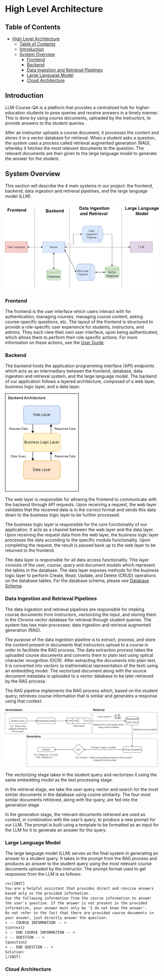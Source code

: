 # High Level Architecture

## Table of Contents

-   [High Level Architecture](#high-level-architecture)
    -   [Table of Contents](#table-of-contents)
    -   [Introduction](#introduction)
    -   [System Overview](#system-overview)
        -   [Frontend](#frontend)
        -   [Backend](#backend)
        -   [Data Ingestion and Retrieval Pipelines](#data-ingestion-and-retrieval-pipelines)
        -   [Large Language Model](#large-language-model)
        -   [Cloud Architecture](#cloud-architecture)

## Introduction

LLM-Course-QA is a platform that provides a centralized hub for higher-education students to pose queries and receive answers in a timely manner. This is done by using course documents, uploaded by the instructors, to provide answers to the student queries.

After an instructor uploads a course document, it processes the content and stores it in a vector database for retrieval. When a student asks a question, the system uses a process called retrieval augmented generation (RAG), whereby it fetches the most relevant documents to the question. The relevant documents are then given to the large language model to generate the answer for the student.


## System Overview

This section will describe the 4 main systems in our project: the frontend, backend, data ingestion and retrieval pipelines, and the large language model (LLM).


![System Overview Diagram](./images/System_architecture.drawio.png)


### Frontend

The frontend is the user interface which users interact with for authentication, managing courses, managing course content, asking course-specific questions, etc. The layout of the frontend is structured to provide a role-specific user experience for students, instructors, and admins. They each view their own user interface, upon being authenticated, which allows them to perform their role specific actions. For more information on these actions, see the [User Guide](./UserGuide.md).


### Backend

The backend hosts the application programming interface (API) endpoints which acts as an intermediary between the frontend, database, data ingestion and retrieval system, and the large language model. The backend of our application follows a layered architecture, composed of a web layer, business logic layer, and a data layer.

![Backend Architecture Diagram](./images/Backend%20Architecture.drawio.png)

The web layer is responsible for allowing the frontend to communicate with the backend through API requests. Upon receiving a request, the web layer validates that the received data is in the correct format and sends this data down to the business logic layer to be further processed.

The business logic layer is responsible for the core functionality of our application. It acts as a channel between the web layer and the data layer. Upon receiving the request data from the web layer, the business logic layer processes the data according to the specific module functionality. Upon completing the request, the result is passed back up to the web layer to be returned to the frontend.

The data layer is responsible for all data access functionality. This layer consists of the user, course, query and document models which represent the tables in the database. The data layer exposes methods for the business logic layer to perform Create, Read, Update, and Delete (CRUD) operations on the database tables. For the database schema, please see [Database Schema](./DatabaseSchema.md).


### Data Ingestion and Retrieval Pipelines

The data ingestion and retrieval pipelines are responsible for intaking course documents from instructors, vectorizing the input, and storing them in the Chroma vector database for retrieval through student queries. The system has two main processes: data ingestion and retrieval augmented generation (RAG).

The purpose of the data ingestion pipeline is to extract, process, and store the content present in documents that instructors upload to a course in order to facilitate the RAG process. The data extraction process takes the uploaded course documents and converts them to plain text using optical character recognition (OCR). After extracting the documents into plain text, it is converted into vectors (a mathematical representation of the text) using an embedding model. The vectorized document along with the source document metadata is uploaded to a vector database to be later retrieved by the RAG process.

The RAG pipeline implements the RAG process which, based on the student query, retrieves course information that is similar and generates a response using that context.

![RAG process](./images/RAG_Process.drawio.png)

The vectorizing stage takes in the student query and vectorizes it using the same embedding model as the text processing stage.

In the retrieval stage, we take the user query vector and search for the most similar documents in the database using cosine similarity. The four most similar documents retrieved, along with the query, are fed into the generation stage

In the generation stage, the relevant documents retrieved are used as context, in combination with the user’s query, to produce a new prompt for our LLM. The prompt is built using a template to be formatted as an input for the LLM for it to generate an answer for the query. 


### Large Language Model

The large language model (LLM) serves as the final system in generating an answer to a student query. It takes in the prompt from the RAG process and produces an answer to the student query using the most relevant course documents uploaded by the instructor. The prompt format used to get responses from the LLM is as follows:
```
<s>[INST] 
You are a helpful assistant that provides direct and concise answers based only on the provided information.
Use the following information from the course information to answer the user's question. If the answer is not present in the provided information, your answer must only be 'I do not know the answer'.
Do not refer to the fact that there are provided course documents in your answer, just directly answer the question. 
< -- COURSE INFORMATION -- >
{context}
< -- END COURSE INFORMATION -- >
< -- QUESTION -- > 
{question}
< -- END QUESTION -- >
Solution:
[/INST]
```

### Cloud Architecture

